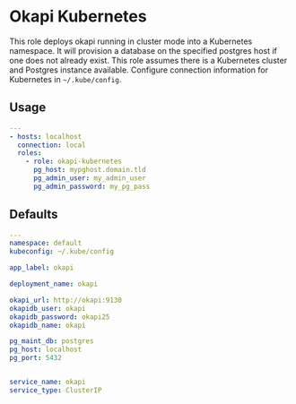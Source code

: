 # Okapi Kubernetes
This role deploys okapi running in cluster mode into a Kubernetes namespace. It will provision a database on the specified postgres host if one does not already exist. This role assumes there is a Kubernetes cluster and Postgres instance available. Configure connection information for Kubernetes in `~/.kube/config`.

## Usage
```yml
---
- hosts: localhost
  connection: local
  roles:
    - role: okapi-kubernetes
      pg_host: mypghost.domain.tld
      pg_admin_user: my_admin_user
      pg_admin_password: my_pg_pass
```

## Defaults
```yml
---
namespace: default
kubeconfig: ~/.kube/config

app_label: okapi

deployment_name: okapi

okapi_url: http://okapi:9130
okapidb_user: okapi
okapidb_password: okapi25
okapidb_name: okapi

pg_maint_db: postgres
pg_host: localhost
pg_port: 5432


service_name: okapi
service_type: ClusterIP
```
